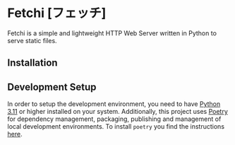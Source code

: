 # Fetchi [フェッチ]

Fetchi is a simple and lightweight HTTP Web Server written in Python to serve static files.

## Installation

## Development Setup

In order to setup the development environment, you need to have [Python 3.11](https://www.python.org/downloads/release/python-3110/) or higher installed on your system. Additionally, this project uses [Poetry](https://python-poetry.org/) for dependency management, packaging, publishing and management of local development environments. To install `poetry` you find the instructions [here](https://python-poetry.org/docs/#installation).